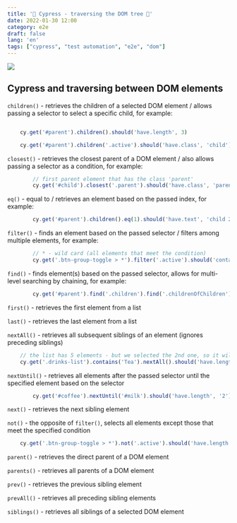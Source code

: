 ```yaml
---
title: '🌲 Cypress - traversing the DOM tree 🌳'
date: 2022-01-30 12:00
category: e2e
draft: false
lang: 'en'
tags: ["cypress", "test automation", "e2e", "dom"]
---
```


![](https://upload.wikimedia.org/wikipedia/commons/thumb/5/5a/DOM-model.svg/1200px-DOM-model.svg.png)
## Cypress and traversing between DOM elements

`children()` - retrieves the children of a selected DOM element / allows passing a selector to select a specific child, for example:
```js

    cy.get('#parent').children().should('have.length', 3)

    cy.get('#parent').children('.active').should('have.class', 'child')
```
`closest()` - retrieves the closest parent of a DOM element / also allows passing a selector as a condition, for example:
```js   
        // first parent element that has the class 'parent'
        cy.get('#child').closest('.parent').should('have.class', 'parent')
```    

`eq()` - equal to / retrieves an element based on the passed index, for example:
```js 
        cy.get('#parent').children().eq(1).should('have.text', 'child 2')
```
`filter()` - finds an element based on the passed selector / filters among multiple elements, for example:
```js 
        // * - wild card (all elements that meet the condition)
        cy.get('.btn-group-toggle > *').filter('.active').should('contain', 'Button-1')
```
`find()` - finds element(s) based on the passed selector, allows for multi-level searching by chaining, for example:
```js 
        cy.get('#parent').find('.children').find('.childrenOfChildren').should('have.length', 3)
```
`first()` - retrieves the first element from a list

`last()` - retrieves the last element from a list

`nextAll()` - retrieves all subsequent siblings of an element (ignores preceding siblings) 
```js 
    // the list has 5 elements - but we selected the 2nd one, so it will only return 3 siblings
    cy.get('.drinks-list').contains('Tea').nextAll().should('have.length', '3')
```
`nextUntil()` - retrieves all elements after the passed selector until the specified element based on the selector
```js 
        cy.get('#coffee').nextUntil('#milk').should('have.length', '2')
```
`next()` - retrieves the next sibling element

`not()` - the opposite of `filter()`, selects all elements except those that meet the specified condition
```js 
    cy.get('.btn-group-toggle > *').not('.active').should('have.length', '2')
```
`parent()` - retrieves the direct parent of a DOM element

`parents()` - retrieves all parents of a DOM element

`prev()` - retrieves the previous sibling element

`prevAll()` - retrieves all preceding sibling elements

`siblings()` - retrieves all siblings of a selected DOM element
